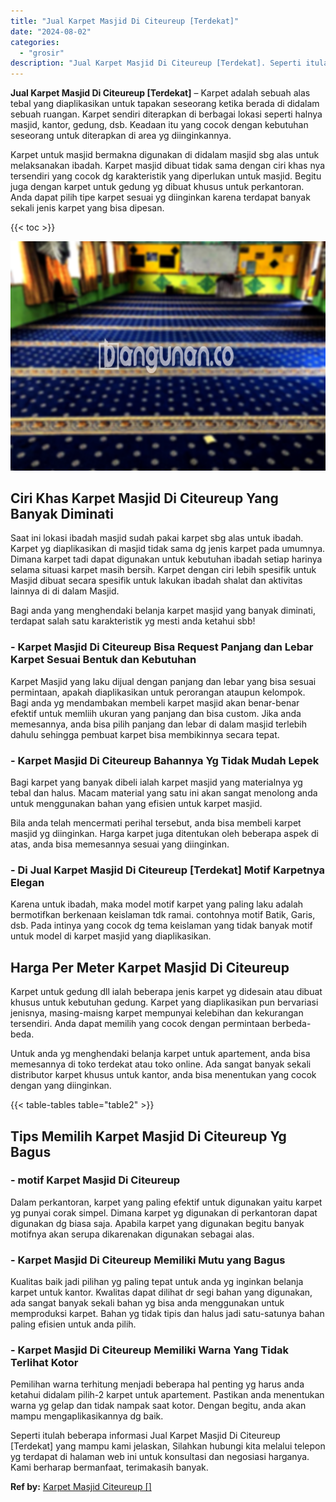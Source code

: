 ```yaml
---
title: "Jual Karpet Masjid Di Citeureup [Terdekat]"
date: "2024-08-02"
categories: 
  - "grosir"
description: "Jual Karpet Masjid Di Citeureup [Terdekat]. Seperti itulah beberapa informasi Jual Karpet Masjid Di Citeureup [Terdekat] yang mampu kami jelaskan, Silahkan..."
---
```


**Jual Karpet Masjid Di Citeureup \[Terdekat\]** – Karpet adalah sebuah alas tebal yang diaplikasikan untuk tapakan seseorang ketika berada di didalam sebuah ruangan. Karpet sendiri diterapkan di berbagai lokasi seperti halnya masjid, kantor, gedung, dsb. Keadaan itu yang cocok dengan kebutuhan seseorang untuk diterapkan di area yg diinginkannya.

Karpet untuk masjid bermakna digunakan di didalam masjid sbg alas untuk melaksanakan ibadah. Karpet masjid dibuat tidak sama dengan ciri khas nya tersendiri yang cocok dg karakteristik yang diperlukan untuk masjid. Begitu juga dengan karpet untuk gedung yg dibuat khusus untuk perkantoran. Anda dapat pilih tipe karpet sesuai yg diinginkan karena terdapat banyak sekali jenis karpet yang bisa dipesan.

{{< toc >}}

![Jual Karpet Masjid Di Citeureup [Terdekat]](/images/grosir-karpet-murah-59.png)

## Ciri Khas Karpet Masjid Di Citeureup Yang Banyak Diminati

Saat ini lokasi ibadah masjid sudah pakai karpet sbg alas untuk ibadah. Karpet yg diaplikasikan di masjid tidak sama dg jenis karpet pada umumnya. Dimana karpet tadi dapat digunakan untuk kebutuhan ibadah setiap harinya selama situasi karpet masih bersih. Karpet dengan ciri lebih spesifik untuk Masjid dibuat secara spesifik untuk lakukan ibadah shalat dan aktivitas lainnya di di dalam Masjid.

Bagi anda yang menghendaki belanja karpet masjid yang banyak diminati, terdapat salah satu karakteristik yg mesti anda ketahui sbb!

### \- Karpet Masjid Di Citeureup Bisa Request Panjang dan Lebar Karpet Sesuai Bentuk dan Kebutuhan

Karpet Masjid yang laku dijual dengan panjang dan lebar yang bisa sesuai permintaan, apakah diaplikasikan untuk perorangan ataupun kelompok. Bagi anda yg mendambakan membeli karpet masjid akan benar-benar efektif untuk memliih ukuran yang panjang dan bisa custom. Jika anda memesannya, anda bisa pilih panjang dan lebar di dalam masjid terlebih dahulu sehingga pembuat karpet bisa membikinnya secara tepat.

### \- Karpet Masjid Di Citeureup Bahannya Yg Tidak Mudah Lepek

Bagi karpet yang banyak dibeli ialah karpet masjid yang materialnya yg tebal dan halus. Macam material yang satu ini akan sangat menolong anda untuk menggunakan bahan yang efisien untuk karpet masjid.

Bila anda telah mencermati perihal tersebut, anda bisa membeli karpet masjid yg diinginkan. Harga karpet juga ditentukan oleh beberapa aspek di atas, anda bisa memesannya sesuai yang diinginkan.

### \- Di Jual Karpet Masjid Di Citeureup \[Terdekat\] Motif Karpetnya Elegan

Karena untuk ibadah, maka model motif karpet yang paling laku adalah bermotifkan berkenaan keislaman tdk ramai. contohnya motif Batik, Garis, dsb. Pada intinya yang cocok dg tema keislaman yang tidak banyak motif untuk model di karpet masjid yang diaplikasikan.

## Harga Per Meter Karpet Masjid Di Citeureup

Karpet untuk gedung dll ialah beberapa jenis karpet yg didesain atau dibuat khusus untuk kebutuhan gedung. Karpet yang diaplikasikan pun bervariasi jenisnya, masing-maisng karpet mempunyai kelebihan dan kekurangan tersendiri. Anda dapat memilih yang cocok dengan permintaan berbeda-beda.

Untuk anda yg menghendaki belanja karpet untuk apartement, anda bisa memesannya di toko terdekat atau toko online. Ada sangat banyak sekali distributor karpet khusus untuk kantor, anda bisa menentukan yang cocok dengan yang diinginkan.

{{< table-tables table="table2" >}}

## Tips Memilih Karpet Masjid Di Citeureup Yg Bagus

### \- motif Karpet Masjid Di Citeureup

Dalam perkantoran, karpet yang paling efektif untuk digunakan yaitu karpet yg punyai corak simpel. Dimana karpet yg digunakan di perkantoran dapat digunakan dg biasa saja. Apabila karpet yang digunakan begitu banyak motifnya akan serupa dikarenakan digunakan sebagai alas.

### \- Karpet Masjid Di Citeureup Memiliki Mutu yang Bagus

Kualitas baik jadi pilihan yg paling tepat untuk anda yg inginkan belanja karpet untuk kantor. Kwalitas dapat dilihat dr segi bahan yang digunakan, ada sangat banyak sekali bahan yg bisa anda menggunakan untuk memproduksi karpet. Bahan yg tidak tipis dan halus jadi satu-satunya bahan paling efisien untuk anda pilih.

### \- Karpet Masjid Di Citeureup Memiliki Warna Yang Tidak Terlihat Kotor

Pemilihan warna terhitung menjadi beberapa hal penting yg harus anda ketahui didalam pilih-2 karpet untuk apartement. Pastikan anda menentukan warna yg gelap dan tidak nampak saat kotor. Dengan begitu, anda akan mampu mengaplikasikannya dg baik.

Seperti itulah beberapa informasi Jual Karpet Masjid Di Citeureup \[Terdekat\] yang mampu kami jelaskan, Silahkan hubungi kita melalui telepon yg terdapat di halaman web ini untuk konsultasi dan negosiasi harganya. Kami berharap bermanfaat, terimakasih banyak.

**Ref by:**  [Karpet Masjid Citeureup []](https://id.wikipedia.org/wiki/Karpet)
